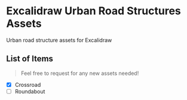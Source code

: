 # Excalidraw Urban Road Structures Assets

Urban road structure assets for Excalidraw

## List of Items

> Feel free to request for any new assets needed!

- [x] Crossroad
- [ ] Roundabout
